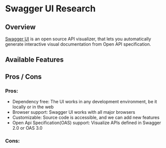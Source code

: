 # Swagger UI Research

## Overview

[Swagger UI](https://swagger.io/resources/webinars/getting-started-with-swagger/) is an open source API visualizer, that lets you automatically generate interactive visual documentation from Open API specification.

## Available Features

## Pros / Cons
### Pros:

- Dependency free: The UI works in any development environment, be it locally or in the web
- Browser support: Swagger UI works with all major browsers
- Customizable: Source code is accessible, and we can add new features 
- Open Api Specification(OAS) support: Visualize APIs defined in Swagger 2.0 or OAS 3.0

### Cons: 
